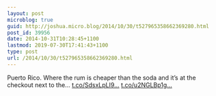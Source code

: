 ```yaml
---
layout: post
microblog: true
guid: http://joshua.micro.blog/2014/10/30/t527965358662369280.html
post_id: 39956
date: 2014-10-31T10:28:45+1100
lastmod: 2019-07-30T17:41:43+1100
type: post
url: /2014/10/30/t527965358662369280.html
---
```

Puerto Rico. Where the rum is cheaper than the soda and it’s at the checkout next to the... [t.co/SdsxLpLI9...](http://t.co/SdsxLpLI9y) [t.co/u2NGLBp1g...](http://t.co/u2NGLBp1gB)
